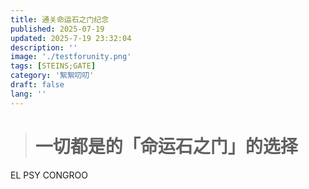 ```yaml
---
title: 通关命运石之门纪念
published: 2025-07-19
updated: 2025-7-19 23:32:04
description: ''
image: './testforunity.png'
tags: [STEINS;GATE]
category: '絮絮叨叨'
draft: false 
lang: ''
---
```


> # 一切都是的「命运石之门」的选择

EL PSY CONGROO
